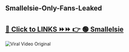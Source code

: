 
 ## Smallelsie-Only-Fans-Leaked

# <h2><a href="https://clipsfans.com/Smallelsie&ref=git">🔗 Click to LINKS ⏩⏩ 👉 🟢 Smallelsie </a></h2>

<a href="https://clipsfans.com/Smallelsie&ref=git" rel="nofollow" data-target="animated-image.originalLink"><img src="https://i.ibb.co.com/xMMVF88/686577567.gif" alt="Viral Video Original" style="max-width: 100%; display: inline-block;" data-target="animated-image.originalImage"></a>
